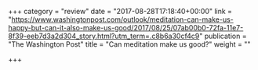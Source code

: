 +++
category = "review"
date = "2017-08-28T17:18:40+00:00"
link = "https://www.washingtonpost.com/outlook/meditation-can-make-us-happy-but-can-it-also-make-us-good/2017/08/25/07ab00b0-72fa-11e7-8f39-eeb7d3a2d304_story.html?utm_term=.c8b6a30cf4c9"
publication = "The Washington Post"
title = "Can meditation make us good?"
weight = ""

+++

